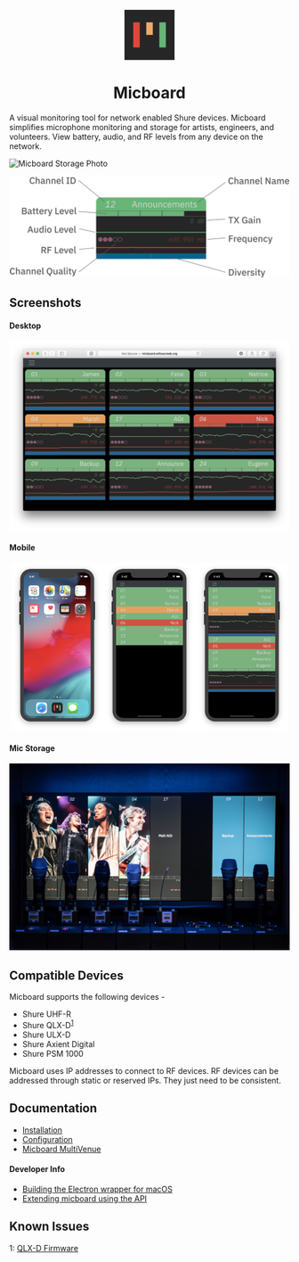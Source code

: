 <p align="center">
  <a href="https://micboard.io"><img width="90px" height="90px" src="docs/img/logo.png"></a>
</p>

<h1 align="center">Micboard</h1>

A visual monitoring tool for network enabled Shure devices.  Micboard simplifies microphone monitoring and storage for artists, engineers, and volunteers.  View battery, audio, and RF levels from any device on the network.

![Micboard Storage Photo]()


![micboard diagram](docs/img/slug.png)

## Screenshots
#### Desktop
![Desktop](docs/img/desktop_ui.png)


#### Mobile
<p align="center">
  <img width="33%" src="docs/img/phone_home.png"><img width="33%" src="docs/img/phone_ui.png"><img width="33%" src="docs/img/phone_ui_exp.png">
</p>

#### Mic Storage
![mic storage](docs/img/wccc.jpg)

## Compatible Devices
Micboard supports the following devices -
* Shure UHF-R
* Shure QLX-D<sup>[1](#qlxd)</sup>
* Shure ULX-D
* Shure Axient Digital
* Shure PSM 1000

Micboard uses IP addresses to connect to RF devices.  RF devices can be addressed through static or reserved IPs.  They just need to be consistent.


## Documentation
* [Installation](docs/installation.md)
* [Configuration](docs/configuration.md)
* [Micboard MultiVenue](docs/multivenue.md)

#### Developer Info
* [Building the Electron wrapper for macOS](docs/electron.md)
* [Extending micboard using the API](docs/api.md)


## Known Issues
<a name="qlxd">1</a>: [QLX-D Firmware](docs/qlxd.md)
